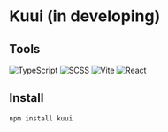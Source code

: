 # Kuui (in developing)

## Tools

![TypeScript](https://img.shields.io/badge/-TypeScript-000?style=for-the-badge&logo=TypeScript&logoColor=2f74c0)
![SCSS](https://img.shields.io/badge/-SCSS-000?style=for-the-badge&logo=SASS&logoColor=c76393)
![Vite](https://img.shields.io/badge/-Vite-000?style=for-the-badge&logo=Vite)
![React](https://img.shields.io/badge/-React-000?style=for-the-badge&logo=React&logoColor=5ed3f3)

## Install

```powershell
npm install kuui
```
